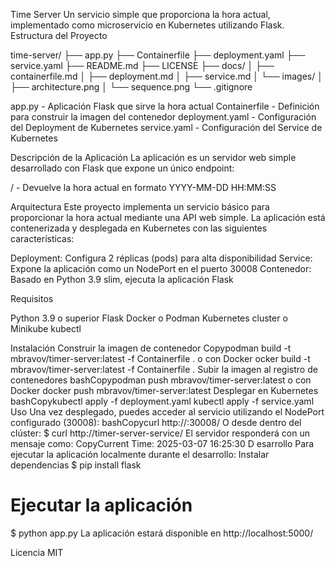 
Time Server
Un servicio simple que proporciona la hora actual, implementado como microservicio en Kubernetes utilizando Flask.
Estructura del Proyecto

time-server/
├── app.py
├── Containerfile
├── deployment.yaml
├── service.yaml
├── README.md
├── LICENSE
├── docs/
│   ├── containerfile.md
│   ├── deployment.md
│   ├── service.md
│   └── images/
│       ├── architecture.png
│       └── sequence.png
└── .gitignore


app.py - Aplicación Flask que sirve la hora actual
Containerfile - Definición para construir la imagen del contenedor
deployment.yaml - Configuración del Deployment de Kubernetes
service.yaml - Configuración del Service de Kubernetes

Descripción de la Aplicación
La aplicación es un servidor web simple desarrollado con Flask que expone un único endpoint:

/ - Devuelve la hora actual en formato YYYY-MM-DD HH:MM:SS

Arquitectura
Este proyecto implementa un servicio básico para proporcionar la hora actual mediante una API web simple. La aplicación está contenerizada y desplegada en Kubernetes con las siguientes características:

Deployment: Configura 2 réplicas (pods) para alta disponibilidad
Service: Expone la aplicación como un NodePort en el puerto 30008
Contenedor: Basado en Python 3.9 slim, ejecuta la aplicación Flask

Requisitos

Python 3.9 o superior
Flask
Docker o Podman
Kubernetes cluster o Minikube
kubectl

Instalación
Construir la imagen de contenedor
Copypodman build -t mbravov/timer-server:latest -f Containerfile .
o con Docker
ocker build -t mbravov/timer-server:latest -f Containerfile .
Subir la imagen al registro de contenedores
bashCopypodman push mbravov/timer-server:latest
o con Docker
docker push mbravov/timer-server:latest
Desplegar en Kubernetes
bashCopykubectl apply -f deployment.yaml
kubectl apply -f service.yaml
Uso
Una vez desplegado, puedes acceder al servicio utilizando el NodePort configurado (30008):
bashCopycurl http://<node-ip>:30008/
O desde dentro del clúster:
$ curl http://timer-server-service/
El servidor responderá con un mensaje como:
CopyCurrent Time: 2025-03-07 16:25:30
D
esarrollo
Para ejecutar la aplicación localmente durante el desarrollo:
Instalar dependencias
$ pip install flask

# Ejecutar la aplicación
$ python app.py
La aplicación estará disponible en http://localhost:5000/

Licencia
MIT
